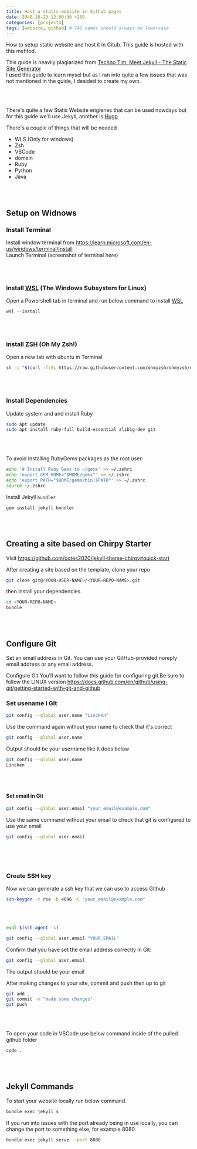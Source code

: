 ```yaml
---
title: Host a static website in Github pages
date: 2040-10-23 12:00:00 +200
categories: [projects]
tags: [website, github] # TAG names should always be lowercase
---
```


How to setup static website and host it in Gitub. This guide is hosted with this mehtod.

This guide is heavily plagiarized from [Techno Tim: Meet Jekyll - The Static Site Generator](https://technotim.live/posts/jekyll-docs-site/)  
 I used this guide to learn mysel but as I ran into quite a few issues that was not mentioned in the guide, I desided to create my own.

\
&nbsp;

There's quite a few Statis Website engienes that can be used nowdays but for this guide we'll use Jekyll, another is [Hugo](https://gohugo.io/)

There's a couple of things that will be needed

* WLS (Only for windows)
* Zsh
* VSCode
* domain
* Ruby
* Python
* Java

\
&nbsp;

## Setup on Widnows

### Install Terminal

Install window terminal from <https://learn.microsoft.com/en-us/windows/terminal/install>  
Launch Terminal (screenshot of terminal here)

\
&nbsp;

### install [WSL](https://learn.microsoft.com/en-us/windows/wsl/install) (The Windows Subsystem for Linux)

Open a Powershell tab in terminal and run below command to install [WSL](https://learn.microsoft.com/en-us/windows/wsl/install)

```powershell
wsl --install
```

\
&nbsp;

### install [ZSH](https://ohmyz.sh/#install) (Oh My Zsh!)

Open a new tab with ubuntu in Terminal

```bash
sh -c "$(curl -fsSL https://raw.githubusercontent.com/ohmyzsh/ohmyzsh/master/tools/install.sh)"
```

\
&nbsp;

### Install Dependencies

Update system and and install Ruby

```bash
sudo apt update
sudo apt install ruby-full build-essential zlib1g-dev git
```

\
&nbsp;

To avoid installing RubyGems packages as the root user:

```bash
echo '# Install Ruby Gems to ~/gems' >> ~/.zshrc
echo 'export GEM_HOME="$HOME/gems"' >> ~/.zshrc
echo 'export PATH="$HOME/gems/bin:$PATH"' >> ~/.zshrc
source ~/.zshrc
```

Install Jekyll `bundler`

```bash
gem install jekyll bundler

```

\
&nbsp;

## Creating a site based on Chirpy Starter

Visit <https://github.com/cotes2020/jekyll-theme-chirpy#quick-start>

After creating a site based on the template, clone your repo

```bash
git clone git@<YOUR-USER-NAME>/<YOUR-REPO-NAME>.git
```

then install your dependencies

```bash
cd <YOUR-REPO-NAME>
bundle
```

\
&nbsp;

## Configure Git

Set an email address in Git. You can use your GitHub-provided noreply email address or any email address.

Configure Git
You’ll want to follow this guide for configuring git.Be sure to follow the LINUX version
<https://docs.github.com/en/github/using-git/getting-started-with-git-and-github>

### Set usename i Git

```bash
git config --global user.name "Lincken"
```

Use the command again without your name to check that it's correct

```bash
git config --global user.name
```

Output should be your username like it does below

```bash
git config --global user.name
Lincken
```

\
&nbsp;

#### Set email in Git

```bash
git config --global user.email "your_email@example.com"
```

Use the same command without your email to check that git is configured to use your email

```bash
git config --global user.email
```

\
&nbsp;
\
&nbsp;

### Create SSH key

Now we can generate a ssh key that we can use to access Github

```bash
ssh-keygen -t rsa -b 4096 -C "your_email@example.com"
```

\
&nbsp;

```bash
eval $(ssh-agent -s)
```

```bash
git config --global user.email "YOUR_EMAIL"
```

Confirm that you have set the email address correctly in Git:

```bash
git config --global user.email
```

The output should be your email

After making changes to your site, commit and push then up to git

```bash
git add .
git commit -m "made some changes"
git push
```

\
&nbsp;

To open your code in VSCode use below command inside of the pulled github folder

```bash
code .
```

\
&nbsp;

## Jekyll Commands

To start your website locally run below command.

```bash
bundle exec jekyll s
```

If you run into issues with the port already being in use locally, you can change the port to something else, for example 8080

```bash
bundle exec jekyll serve --port 8080
```

<!--
cat ~/.ssh/id_rsa.pub.

## mac setup

Install rbenv and ruby-build:

zsh
Copy code
brew install rbenv
Initialize rbenv: Add the following to your ~/.zshrc to initialize rbenv automatically:

zsh
Copy code
eval "$(rbenv init -)"
Reload your shell to apply these changes:

zsh
Copy code
source ~/.zshrc
Install a New Version of Ruby: Now, install a new version of Ruby (e.g., 3.1.2) through rbenv:

zsh
Copy code
rbenv install 3.1.2
rbenv global 3.1.2
This will use your user directory, avoiding system-protected files.

Reinstall Bundler and Jekyll: With the new Ruby version set up, reinstall Bundler and Jekyll without sudo:

zsh
Copy code
gem install bundler jekyll
Run bundle install in Your Project: Finally, in your project directory:

zsh
Copy code
bundle install

> TEST TEST TEST `_tabs/about.md`{: .filepath } and it will show up on this page.
{: .prompt-tip }

GoodToKnow  
Write names of posts like this, YYYY-MM-DD-Name of post.  
If the date is in the future, the post won't show up until then.
To add local Images, place them in root assets folder, recomendation under a new folder called images. Not in the Site>Assets folder!
That folder is just for when it has built the website, if placing anything directly there is will disaperare when it builds the website.

Java and Python is nessesary.
-->